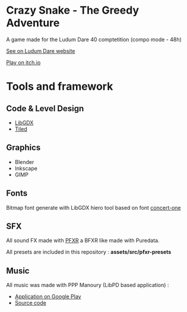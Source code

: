 
# Crazy Snake - The Greedy Adventure

A game made for the Ludum Dare 40 comptetition (compo mode - 48h)

[See on Ludum Dare website](https://ldjam.com/events/ludum-dare/40/$54746)

[Play on itch.io](https://mgsx.itch.io/crazy-snake)

# Tools and framework

## Code & Level Design

* [LibGDX](https://libgdx.badlogicgames.com/)
* [Tiled](http://www.mapeditor.org/)

## Graphics

* Blender
* Inkscape
* GIMP

## Fonts

Bitmap font generate with LibGDX hiero tool based on font [concert-one](http://www.1001fonts.com/concert-one-font.html)

## SFX

All sound FX made with [PFXR](http://www.mgsx.net/articles/pd/bfxr-like-with-pd/bfxr-like-with-pd.html) a BFXR like made with Puredata.

All presets are included in this repository : **assets/src/pfxr-presets**

## Music

All music was made with PPP Manoury (LibPD based application) :

* [Application on Google Play](https://play.google.com/store/apps/details?id=net.mgsx.ppp.manoury)
* [Source code](https://github.com/b2renger/ppp-samples)

